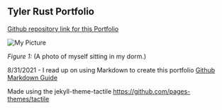 ## Tyler Rust Portfolio

[Github repository link for this Portfolio](https://github.com/strrules105/Portfolio) 

![My Picture](https://github.com/strrules105/Portfolio/blob/main/Resized-Picture.png?raw=true)


_Figure 1:_ (A photo of myself sitting in my dorm.)

8/31/2021 - I read up on using Markdown to create this portfolio [Github Markdown Guide](https://guides.github.com/features/mastering-markdown/)

Made using the jekyll-theme-tactile https://github.com/pages-themes/tactile

